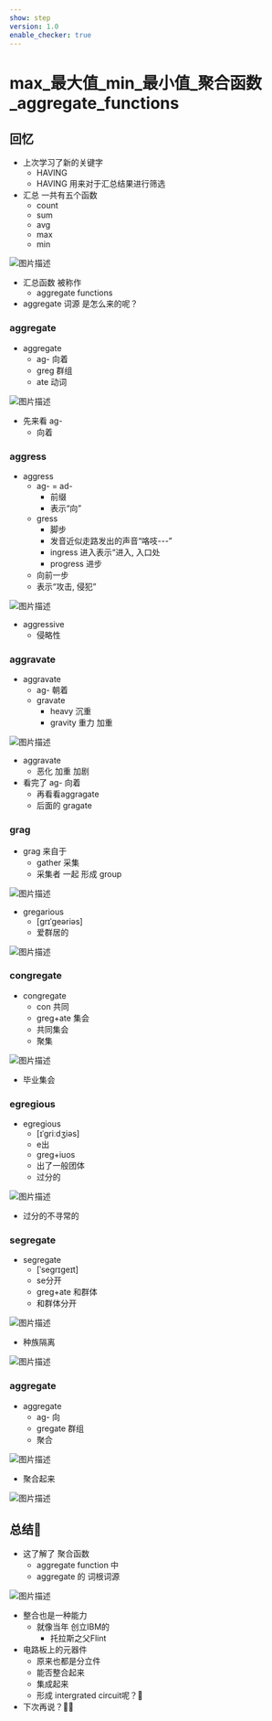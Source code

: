 ```yaml
---
show: step
version: 1.0
enable_checker: true
---
```


#  max_最大值_min_最小值_聚合函数_aggregate_functions  

##  回忆

- 上次学习了新的关键字
	- HAVING
	- HAVING 用来对于汇总结果进行筛选
- 汇总 一共有五个函数
	- count
	- sum
	- avg
	- max
	- min

![图片描述](https://doc.shiyanlou.com/courses/uid1190679-20230824-1692875172152)

- 汇总函数 被称作
	- aggregate functions
- aggregate 词源 是怎么来的呢？

### aggregate

- aggregate
	- ag- 向着
	- greg 群组
	- ate 动词

![图片描述](https://doc.shiyanlou.com/courses/uid1190679-20230824-1692876742778)

- 先来看 ag-
	- 向着

### aggress

- aggress
	- ag- = ad-
		- 前缀
		- 表示“向”
	- gress
		- 脚步
		- 发音近似走路发出的声音“咯吱---”
		- ingress 进入表示“进入, 入口处
		- progress 进步
	- 向前一步
	- 表示“攻击, 侵犯”

![图片描述](https://doc.shiyanlou.com/courses/uid1190679-20230824-1692877004647)

- aggressive
	- 侵略性

### aggravate

- aggravate
	- ag- 朝着
	- gravate
		- heavy 沉重
		- gravity 重力 加重

![图片描述](https://doc.shiyanlou.com/courses/uid1190679-20230824-1692877325506)

- aggravate
	- 恶化 加重 加剧
- 看完了 ag- 向着
	- 再看看aggragate
	- 后面的 gragate

### grag

- grag 来自于 
	- gather 采集 
	- 采集者 一起 形成 group

![图片描述](https://doc.shiyanlou.com/courses/uid1190679-20230824-1692877710712)

- gregarious
	-  [ɡrɪˈɡeəriəs]
	-  爱群居的

![图片描述](https://doc.shiyanlou.com/courses/uid1190679-20230824-1692877817498)

### congregate

- congregate
	- con 共同
	- greg+ate 集会
	- 共同集会
	- 聚集

![图片描述](https://doc.shiyanlou.com/courses/uid1190679-20230824-1692882913290)

- 毕业集会

### egregious 

-  egregious 
	-  [ɪˈɡriːdʒiəs]  
	-  e出
	-  greg+iuos
	-  出了一般团体
	-  过分的

![图片描述](https://doc.shiyanlou.com/courses/uid1190679-20230824-1692883044631)

-  过分的不寻常的

### segregate 

- segregate
	- [ˈseɡrɪɡeɪt] 
	- se分开
	- greg+ate 和群体
	- 和群体分开

![图片描述](https://doc.shiyanlou.com/courses/uid1190679-20230824-1692883244302)

- 种族隔离

![图片描述](https://doc.shiyanlou.com/courses/uid1190679-20230824-1692883367313)

### aggregate

- aggregate
	- ag- 向
	- gregate 群组
	- 聚合

![图片描述](https://doc.shiyanlou.com/courses/uid1190679-20230824-1692883488817)

- 聚合起来

![图片描述](https://doc.shiyanlou.com/courses/uid1190679-20230824-1692883640016)

## 总结🤔

- 这了解了 聚合函数 
	- aggregate function 中
	- aggregate 的 词根词源

![图片描述](https://doc.shiyanlou.com/courses/uid1190679-20230824-1692883923363)

- 整合也是一种能力
	- 就像当年 创立IBM的 
		- 托拉斯之父Flint
- 电路板上的元器件
	- 原来也都是分立件
	- 能否整合起来 
	- 集成起来
	- 形成 intergrated circuit呢？🤔
- 下次再说？👋🏻
